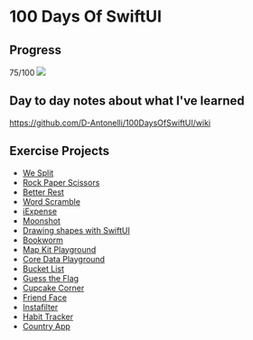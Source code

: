 # 100 Days Of SwiftUI

## Progress
75/100
![](https://geps.dev/progress/75)

## Day to day notes about what I've learned
https://github.com/D-Antonelli/100DaysOfSwiftUI/wiki

## Exercise Projects
- [We Split](https://github.com/D-Antonelli/WeSplit)
- [Rock Paper Scissors](https://github.com/D-Antonelli/Rock-Paper-Scissors-)
- [Better Rest](https://github.com/D-Antonelli/BetterRest)
- [Word Scramble](https://github.com/D-Antonelli/WordScramble)
- [iExpense](https://github.com/D-Antonelli/iExpense)
- [Moonshot](https://github.com/D-Antonelli/Moonshot)
- [Drawing shapes with SwiftUI](https://github.com/D-Antonelli/Drawing)
- [Bookworm](https://github.com/D-Antonelli/Bookworm)
- [Map Kit Playground](https://github.com/D-Antonelli/MapKitPlayground)
- [Core Data Playground](https://github.com/D-Antonelli/CoreDataPlayground)
- [Bucket List](https://github.com/D-Antonelli/BucketList)
- [Guess the Flag](https://github.com/D-Antonelli/GuessTheFlag)
- [Cupcake Corner](https://github.com/D-Antonelli/CupcakeCorner)
- [Friend Face](https://github.com/D-Antonelli/FriendFace)
- [Instafilter](https://github.com/D-Antonelli/Instafilter)
- [Habit Tracker](https://github.com/D-Antonelli/habit-tracker)
- [Country App](https://github.com/D-Antonelli/CountryApp)
